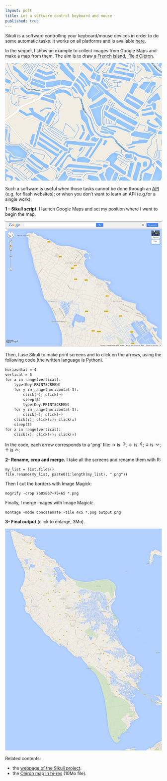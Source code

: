 ```yaml
---
layout: post
title: Let a software control keyboard and mouse
published: true
---
```

Sikuli is a software controlling your keyboard/mouse devices in order to do some automatic tasks. It works on all platforms and is available <a href="http://www.sikuli.org/" target="_blank">here</a>.

In the sequel, I show an example to collect images from Google Maps and make a map from them. The aim is to draw <a href="http://www.ile-oleron-marennes.com/" target="_blank">a French island, l’île d’Oléron</a>.

<img src="../images/2014-9-11-Sikuli/intro_image.png" alt="intro image"/>



Such a software is useful when those tasks cannot be done through an <a href="https://en.wikipedia.org/wiki/Application_programming_interface" target="_blank">API</a> (e.g. for flash websites); or when you don’t want to learn an API (e.g.for a single work).

**1 – Sikuli script.** I launch Google Maps and set my position where I want to begin the map.

<img src="../images/2014-9-11-Sikuli/map_example.png" alt="mapExample"/>

Then, I use Sikuli to make print screens and to click on the arrows, using the following code (the written language is Python).

    horizontal = 4
    vertical = 5
    for x in range(vertical):
        type(Key.PRINTSCREEN)
        for y in range(horizontal-1):     
            click(→); click(→)
            sleep(2)
            type(Key.PRINTSCREEN)
        for y in range(horizontal-1):
            click(←); click(←)        
        click(↓); click(↓); click(↓)
        sleep(2)
    for x in range(vertical):
        click(↑); click(↑); click(↑)

In the code, each arrow corresponds to a 'png' file: 
→ is <img src="../images/2014-9-11-Sikuli/1409401927009.png">;
← is <img src="../images/2014-9-11-Sikuli/1409401945762.png">;
↓ is <img src="../images/2014-9-11-Sikuli/1409395141546.png">;
↑ is <img src="../images/2014-9-11-Sikuli/1409404805602.png">;


**2- Rename, crop and merge.** I take all the screens and rename them with R:

    my_list = list.files()
    file.rename(my_list, paste0(1:length(my_list), ".png"))

Then I cut the borders with Image Magick:

    mogrify -crop 768x867+75+65 *.png

Finally, I merge images with Image Magick:

    montage -mode concatenate -tile 4x5 *.png output.png

**3- Final output** (click to enlarge, 3Mo).

<a href="../images/2014-9-11-Sikuli/oleron1.png" target="_blank"><img src = "../images/2014-9-11-Sikuli/oleron1.png"></a>

Related contents:
<ul>
	<li>the <a href="http://www.sikuli.org/" target="_blank">webpage of the Sikuli project</a>.</li>
	<li>the <a href="../images/2014-9-11-Sikuli/oleron2.png" target="_blank">Oléron map in hi-res</a> (10Mo file).</li>
</ul>